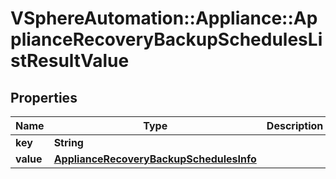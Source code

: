 # VSphereAutomation::Appliance::ApplianceRecoveryBackupSchedulesListResultValue

## Properties
Name | Type | Description | Notes
------------ | ------------- | ------------- | -------------
**key** | **String** |  | [optional] 
**value** | [**ApplianceRecoveryBackupSchedulesInfo**](ApplianceRecoveryBackupSchedulesInfo.md) |  | [optional] 


